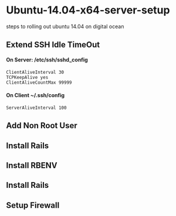 # Ubuntu-14.04-x64-server-setup
steps to rolling out ubuntu 14.04 on digital ocean

## Extend SSH Idle TimeOut
#### On Server: /etc/ssh/sshd_config
```
ClientAliveInterval 30
TCPKeepAlive yes
ClientAliveCountMax 99999
```
#### On Client ~/.ssh/config
```
ServerAliveInterval 100
```
## Add Non Root User

## Install Rails

## Install RBENV

## Install Rails

## Setup Firewall

